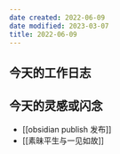 ```yaml
---
date created: 2022-06-09
date modified: 2023-03-07
title: 2022-06-09
---
```


## 今天的工作日志

## 今天的灵感或闪念

- [[obsidian publish 发布]]
- [[素昧平生与一见如故]]
